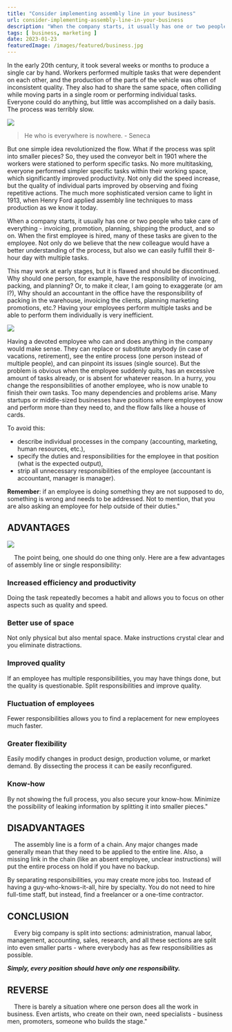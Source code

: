 ```yaml
---
title: "Consider implementing assembly line in your business"
url: consider-implementing-assembly-line-in-your-business
description: "When the company starts, it usually has one or two people who take care of everything. Having the employees performing multiple tasks is inneficient."
tags: [ business, marketing ]
date: 2023-01-23
featuredImage: /images/featured/business.jpg
---
```


In the early 20th century, it took several weeks or months to produce a single car by hand. Workers performed multiple tasks that were dependent on each other, and the production of the parts of the vehicle was often of inconsistent quality. They also had to share the same space, often colliding while moving parts in a single room or performing individual tasks. Everyone could do anything, but little was accomplished on a daily basis. The process was terribly slow.

![](/images/blog/business1.jpg)

> He who is everywhere is nowhere. - Seneca

But one simple idea revolutionized the flow. What if the process was split into smaller pieces? So, they used the conveyor belt in 1901 where the workers were stationed to perform specific tasks. No more multitasking, everyone performed simpler specific tasks within their working space, which significantly improved productivity. Not only did the speed increase, but the quality of individual parts improved by observing and fixing repetitive actions. The much more sophisticated version came to light in 1913, when Henry Ford applied assembly line techniques to mass production as we know it today.

When a company starts, it usually has one or two people who take care of everything - invoicing, promotion, planning, shipping the product, and so on. When the first employee is hired, many of these tasks are given to the employee. Not only do we believe that the new colleague would have a better understanding of the process, but also we can easily fulfill their 8-hour day with multiple tasks.

This may work at early stages, but it is flawed and should be discontinued. Why should one person, for example, have the responsibility of invoicing, packing, and planning? Or, to make it clear, I am going to exaggerate (or am I?), Why should an accountant in the office have the responsibility of packing in the warehouse, invoicing the clients, planning marketing promotions, etc.? Having your employees perform multiple tasks and be able to perform them individually is very inefficient.

![](/images/blog/business3.jpg)

Having a devoted employee who can and does anything in the company would make sense. They can replace or substitute anybody (in case of vacations, retirement), see the entire process (one person instead of multiple people), and can pinpoint its issues (single source). But the problem is obvious when the employee suddenly quits, has an excessive amount of tasks already, or is absent for whatever reason. In a hurry, you change the responsibilities of another employee, who is now unable to finish their own tasks. Too many dependencies and problems arise. Many startups or middle-sized businesses have positions where employees know and perform more than they need to, and the flow falls like a house of cards.

To avoid this:

- describe individual processes in the company (accounting, marketing, human resources, etc.),
- specify the duties and responsibilities for the employee in that position (what is the expected output),
- strip all unnecessary responsibilities of the employee (accountant is accountant, manager is manager).

**Remember**: if an employee is doing something they are not supposed to do, something is wrong and needs to be addressed. Not to mention, that you are also asking an employee for help outside of their duties."

## ADVANTAGES 

![](/images/blog/business2.jpg)

    The point being, one should do one thing only. Here are a few advantages of assembly line or single responsibility:

### Increased efficiency and productivity

Doing the task repeatedly becomes a habit and allows you to focus on other aspects such as quality and speed.

### Better use of space

Not only physical but also mental space. Make instructions crystal clear and you eliminate distractions.

### Improved quality

If an employee has multiple responsibilities, you may have things done, but the quality is questionable. Split responsibilities and improve quality.

### Fluctuation of employees

Fewer responsibilities allows you to find a replacement for new employees much faster.

### Greater flexibility

Easily modify changes in product design, production volume, or market demand. By dissecting the process it can be easily reconfigured.

### Know-how

By not showing the full process, you also secure your know-how. Minimize the possibility of leaking information by splitting it into smaller pieces."


## DISADVANTAGES

    The assembly line is a form of a chain. Any major changes made generally mean that they need to be applied to the entire line. Also, a missing link in the chain (like an absent employee, unclear instructions) will put the entire process on hold if you have no backup.

By separating responsibilities, you may create more jobs too. Instead of having a guy-who-knows-it-all, hire by specialty. You do not need to hire full-time staff, but instead, find a freelancer or a one-time contractor.

## CONCLUSION

    Every big company is split into sections: administration, manual labor, management, accounting, sales, research, and all these sections are split into even smaller parts - where everybody has as few responsibilities as possible.

***Simply, every position should have only one responsibility.***

## REVERSE

    There is barely a situation where one person does all the work in business. Even artists, who create on their own, need specialists - business men, promoters, someone who builds the stage."
